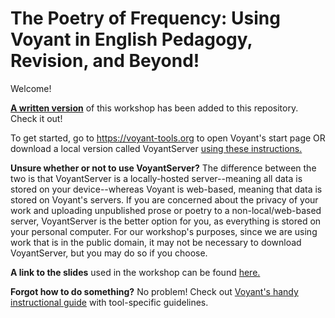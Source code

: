 # The Poetry of Frequency: Using Voyant in English Pedagogy, Revision, and Beyond!

Welcome!

[**A written version**](https://github.com/eewatkins/Voyant-En-Workshop/blob/26e962265b29bf59e2cfeb6041251a9eff2f323b/Watkins_PoetryOfFrequency.pdf) of this workshop has been added to this repository. Check it out!

To get started, go to https://voyant-tools.org to open Voyant's start page OR download a local version called VoyantServer [using these instructions.](https://voyant-tools.org/docs/#!/guide/server)

**Unsure whether or not to use VoyantServer?** The difference between the two is that VoyantServer is a locally-hosted server--meaning all data is stored on your device--whereas Voyant is web-based, meaning that data is stored on Voyant's servers. If you are concerned about the privacy of your work and uploading unpublished prose or poetry to a non-local/web-based server, VoyantServer is the better option for you, as everything is stored on your personal computer. For our workshop's purposes, since we are using work that is in the public domain, it may not be necessary to download VoyantServer, but you may do so if you choose.

**A link to the slides** used in the workshop can be found [here.](https://drive.google.com/file/d/1_oR4Af_7taCzlUcTcR4PgTaqIy5uXjOA/view?usp=sharing)

**Forgot how to do something?** No problem! Check out [Voyant's handy instructional guide](https://voyant-tools.org/docs/#!/guide/start) with tool-specific guidelines.
